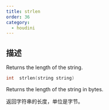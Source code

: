```yaml
---
title: strlen
order: 36
category:
  - houdini
---
```

    
## 描述

Returns the length of the string.

```c
int  strlen(string string)
```

Returns the length of the string in bytes.

返回字符串的长度，单位是字节。
